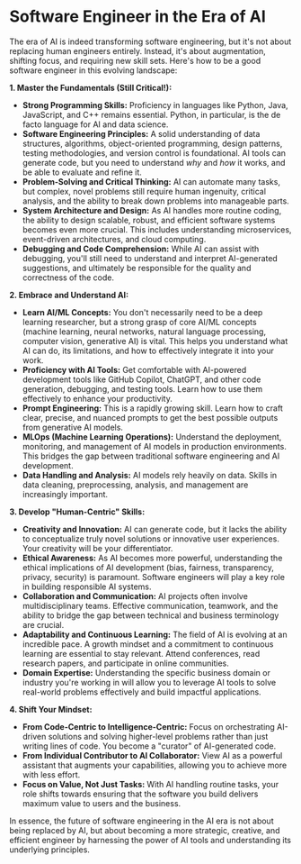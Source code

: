 # Software Engineer in the Era of AI

The era of AI is indeed transforming software engineering, but it's not about replacing human engineers entirely. Instead, it's about augmentation, shifting focus, and requiring new skill sets. Here's how to be a good software engineer in this evolving landscape:

**1. Master the Fundamentals (Still Critical!):**

* **Strong Programming Skills:** Proficiency in languages like Python, Java, JavaScript, and C++ remains essential. Python, in particular, is the de facto language for AI and data science.
* **Software Engineering Principles:** A solid understanding of data structures, algorithms, object-oriented programming, design patterns, testing methodologies, and version control is foundational. AI tools can generate code, but you need to understand *why* and *how* it works, and be able to evaluate and refine it.
* **Problem-Solving and Critical Thinking:** AI can automate many tasks, but complex, novel problems still require human ingenuity, critical analysis, and the ability to break down problems into manageable parts.
* **System Architecture and Design:** As AI handles more routine coding, the ability to design scalable, robust, and efficient software systems becomes even more crucial. This includes understanding microservices, event-driven architectures, and cloud computing.
* **Debugging and Code Comprehension:** While AI can assist with debugging, you'll still need to understand and interpret AI-generated suggestions, and ultimately be responsible for the quality and correctness of the code.

**2. Embrace and Understand AI:**

* **Learn AI/ML Concepts:** You don't necessarily need to be a deep learning researcher, but a strong grasp of core AI/ML concepts (machine learning, neural networks, natural language processing, computer vision, generative AI) is vital. This helps you understand what AI can do, its limitations, and how to effectively integrate it into your work.
* **Proficiency with AI Tools:** Get comfortable with AI-powered development tools like GitHub Copilot, ChatGPT, and other code generation, debugging, and testing tools. Learn how to use them effectively to enhance your productivity.
* **Prompt Engineering:** This is a rapidly growing skill. Learn how to craft clear, precise, and nuanced prompts to get the best possible outputs from generative AI models.
* **MLOps (Machine Learning Operations):** Understand the deployment, monitoring, and management of AI models in production environments. This bridges the gap between traditional software engineering and AI development.
* **Data Handling and Analysis:** AI models rely heavily on data. Skills in data cleaning, preprocessing, analysis, and management are increasingly important.

**3. Develop "Human-Centric" Skills:**

* **Creativity and Innovation:** AI can generate code, but it lacks the ability to conceptualize truly novel solutions or innovative user experiences. Your creativity will be your differentiator.
* **Ethical Awareness:** As AI becomes more powerful, understanding the ethical implications of AI development (bias, fairness, transparency, privacy, security) is paramount. Software engineers will play a key role in building responsible AI systems.
* **Collaboration and Communication:** AI projects often involve multidisciplinary teams. Effective communication, teamwork, and the ability to bridge the gap between technical and business terminology are crucial.
* **Adaptability and Continuous Learning:** The field of AI is evolving at an incredible pace. A growth mindset and a commitment to continuous learning are essential to stay relevant. Attend conferences, read research papers, and participate in online communities.
* **Domain Expertise:** Understanding the specific business domain or industry you're working in will allow you to leverage AI tools to solve real-world problems effectively and build impactful applications.

**4. Shift Your Mindset:**

* **From Code-Centric to Intelligence-Centric:** Focus on orchestrating AI-driven solutions and solving higher-level problems rather than just writing lines of code. You become a "curator" of AI-generated code.
* **From Individual Contributor to AI Collaborator:** View AI as a powerful assistant that augments your capabilities, allowing you to achieve more with less effort.
* **Focus on Value, Not Just Tasks:** With AI handling routine tasks, your role shifts towards ensuring that the software you build delivers maximum value to users and the business.

In essence, the future of software engineering in the AI era is not about being replaced by AI, but about becoming a more strategic, creative, and efficient engineer by harnessing the power of AI tools and understanding its underlying principles.